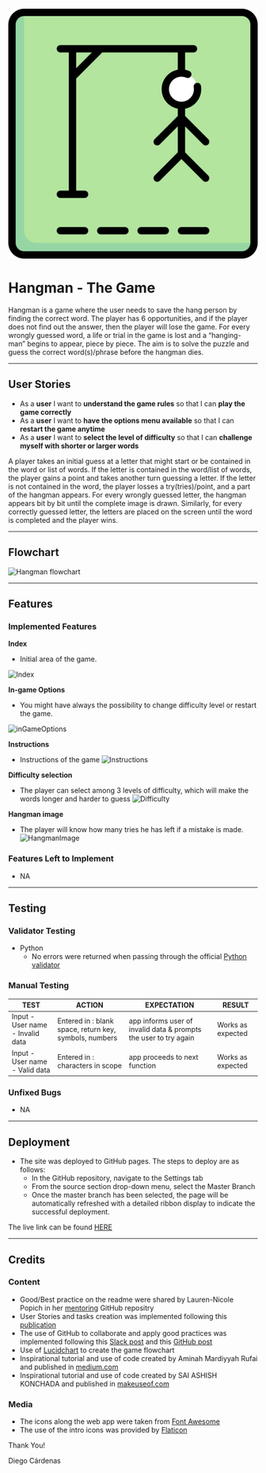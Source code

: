 ![Hangman image](https://github.com/diegocardenast/hangman-game/blob/main/assets/images/hangman-game.png)

# Hangman - The Game

Hangman is a game where the user needs to save the hang person by finding the correct word. The player has 6 opportunities, and if the player does not find out the answer, then the player will lose the game. For every wrongly guessed word, a life or trial in the game is lost and a “hanging-man” begins to appear, piece by piece. The aim is to solve the puzzle and guess the correct word(s)/phrase before the hangman dies.

--- 

## User Stories

- As a **user** I want to **understand the game rules** so that I can **play the game correctly**
- As a **user** I want to **have the options menu available** so that I can **restart the game anytime**
- As a **user** I want to **select the level of difficulty** so that I can **challenge myself with shorter or larger words**

A player takes an initial guess at a letter that might start or be contained in the word or list of words.
If the letter is contained in the word/list of words, the player gains a point and takes another turn guessing a letter.
If the letter is not contained in the word, the player losses a try(tries)/point, and a part of the hangman appears.
For every wrongly guessed letter, the hangman appears bit by bit until the complete image is drawn.
Similarly, for every correctly guessed letter, the letters are placed on the screen until the word is completed and the player wins.

--- 

## Flowchart

![Hangman flowchart](https://github.com/diegocardenast/hangman-game/blob/main/assets/images/)

--- 

## Features

### Implemented Features

__Index__

  - Initial area of the game. 

![Index](https://github.com/diegocardenast/)

__In-game Options__

  - You might have always the possibility to change difficulty level or restart the game. 

![inGameOptions](https://github.com/diegocardenast/)

__Instructions__

  - Instructions of the game
![Instructions](https://github.com/diegocardenast/)

__Difficulty selection__

  - The player can select among 3 levels of difficulty, which will make the words longer and harder to guess
![Difficulty](https://github.com/diegocardenast/)

__Hangman image__

  - The player will know how many tries he has left if a mistake is made.
![HangmanImage](https://github.com/diegocardenast/)


### Features Left to Implement
- NA

--- 

## Testing

### Validator Testing 
- Python
  - No errors were returned when passing through the official [Python validator]( )


### Manual Testing

**TEST** | **ACTION** | **EXPECTATION** | **RESULT** 
----------|----------|----------|----------
Input - User name - Invalid data	| Entered in : blank space, return key, symbols, numbers	| app informs user of invalid data & prompts the user to try again | Works as expected
Input - User name - Valid data	| Entered in : characters in scope | app proceeds to next function | Works as expected 


### Unfixed Bugs

- NA

--- 

## Deployment 

- The site was deployed to GitHub pages. The steps to deploy are as follows: 
  - In the GitHub repository, navigate to the Settings tab 
  - From the source section drop-down menu, select the Master Branch
  - Once the master branch has been selected, the page will be automatically refreshed with a detailed ribbon display to indicate the successful deployment. 

The live link can be found [HERE]( )

--- 

## Credits

### Content 

- Good/Best practice on the readme were shared by Lauren-Nicole Popich in her [mentoring](https://github.com/CluelessBiker/mentoring/tree/main) GitHub repositry
- User Stories and tasks creation was implemented following this [publication](https://boosthigh.com/software-requirements-specification/)
- The use of GitHub to collaborate and apply good practices was implemented following this [Slack post](https://code-institute-room.slack.com/archives/C05UQAPDNCT/p1697457705802579) and this [GitHub post](https://github.com/auxfuse/hackathon-git-labs/blob/main/basic.md)
- Use of [Lucidchart](https://lucid.app/lucidchart/34de17b9-709a-49c4-8d79-44810d102faf/edit?viewport_loc=-854%2C-32%2C3328%2C1570%2C0_0&invitationId=inv_5ed7c721-b21a-4564-a0eb-f4a495f0d7b6) to create the game flowchart
- Inspirational tutorial and use of code created by Aminah Mardiyyah Rufai and published in [medium.com](https://mardiyyah.medium.com/a-simple-hangman-learnpythonthroughprojects-series-10-fedda58741b)
- Inspirational tutorial and use of code created by SAI ASHISH KONCHADA and published in [makeuseof.com](https://www.makeuseof.com/python-game-hangman-create/)


### Media

- The icons along the web app were taken from [Font Awesome](https://fontawesome.com/)
- The use of the intro icons was provided by [Flaticon](https://www.flaticon.com/free-icons/hangman)


Thank You!

Diego Cárdenas
